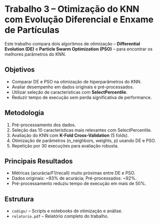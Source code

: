 # Trabalho 3 – Otimização do KNN com Evolução Diferencial e Enxame de Partículas

Este trabalho compara dois algoritmos de otimização – **Differential Evolution (DE)** e **Particle Swarm Optimization (PSO)** – para encontrar os melhores parâmetros do KNN.

## Objetivos

-   Comparar DE e PSO na otimização de hiperparâmetros do KNN.
-   Avaliar desempenho em dados originais e pré-processados.
-   Utilizar seleção de características com **SelectPercentile**.
-   Reduzir tempo de execução sem perda significativa de performance.

## Metodologia

1. Pré-processamento dos dados.
2. Seleção das 10 características mais relevantes com SelectPercentile.
3. Avaliação do KNN com **K-Fold Cross-Validation** (5 folds).
4. Otimização de parâmetros (n_neighbors, weights, p) usando DE e PSO.
5. Repetição por 30 execuções para avaliação robusta.

## Principais Resultados

-   Métricas (acurácia/F1/recall) muito próximas entre DE e PSO.
-   Dados originais: ~93% de acurácia; Pré-processados: ~92%.
-   Pré-processamento reduziu tempo de execução em mais de 50%.

## Estrutura

-   `codigo/` – Scripts e notebooks de otimização e análise.
-   `relatorio.pdf` – Relatório completo do trabalho.
